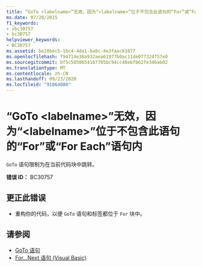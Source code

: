 ```yaml
---
title: “GoTo <labelname>”无效，因为“<labelname>”位于不包含此语句的“For”或“For Each”语句内
ms.date: 07/20/2015
f1_keywords:
- vbc30757
- bc30757
helpviewer_keywords:
- BC30757
ms.assetid: be28bec5-1bc4-4da1-ba0c-4e3faac81077
ms.openlocfilehash: f94714e36a932aea61977b0ac11de077324f57e0
ms.sourcegitcommit: bf5c5850654187705bc94cc40ebfb62fe346ab02
ms.translationtype: MT
ms.contentlocale: zh-CN
ms.lasthandoff: 09/23/2020
ms.locfileid: "91064080"
---
```

# <a name="goto-labelname-is-not-valid-because-labelname-is-inside-a-for-or-for-each-statement-that-does-not-contain-this-statement"></a>“GoTo \<labelname>”无效，因为“\<labelname>”位于不包含此语句的“For”或“For Each”语句内

`GoTo` 语句限制为在当前代码块中跳转。  
  
 **错误 ID：** BC30757  
  
## <a name="to-correct-this-error"></a>更正此错误  
  
- 重构你的代码，以便 `GoTo` 语句和标签都位于 `For` 块中。  
  
## <a name="see-also"></a>请参阅

- [GoTo 语句](../language-reference/statements/goto-statement.md)
- [For...Next 语句 (Visual Basic)](../language-reference/statements/for-next-statement.md)

